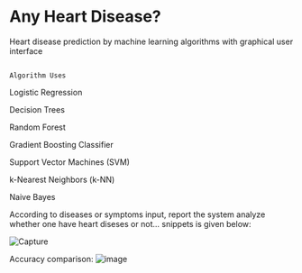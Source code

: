 # Any Heart Disease?
 Heart disease prediction by machine learning algorithms with graphical user interface
 
                                                                       Algorithm Uses
Logistic Regression

Decision Trees

Random Forest

Gradient Boosting Classifier

Support Vector Machines (SVM)

k-Nearest Neighbors (k-NN)

Naive Bayes


According to diseases or symptoms input, report the system analyze whether one have heart diseses or not... snippets is given below:

![Capture](https://github.com/SaiyemRaiyan/Any-Heart-Disease-/assets/64364859/bc6ccfe5-822a-4266-a2ff-697e1680c1b6)

Accuracy comparison:
![image](https://github.com/SaiyemRaiyan/Any-Heart-Disease-/assets/64364859/f0db741c-57d3-4031-9486-9f4416dfac9f)


